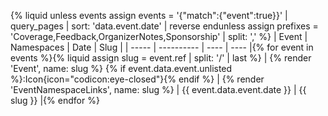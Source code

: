 {% liquid
unless events
  assign events = '{"match":{"event":true}}' | query_pages | sort: 'data.event.date' | reverse
endunless
assign prefixes = 'Coverage,Feedback,OrganizerNotes,Sponsorship' | split: ','
%}
| Event | Namespaces | Date | Slug |
| ----- | ---------- | ---- | ---- |{% for event in events %}{% liquid
assign slug = event.ref | split: '/' | last
%}
| {% render 'Event', name: slug %} {% if event.data.event.unlisted %}:Icon{icon="codicon:eye-closed"}{% endif %} | {% render 'EventNamespaceLinks', name: slug %} | {{ event.data.event.date }} | {{ slug }} |{% endfor %}